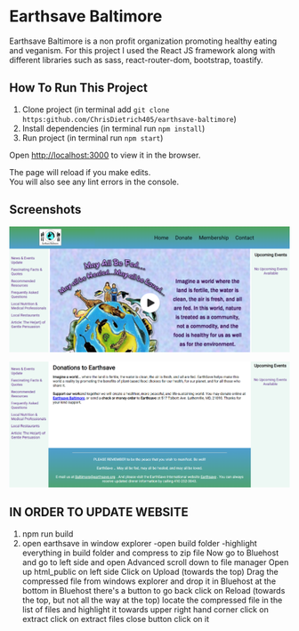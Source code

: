 # Earthsave Baltimore

Earthsave Baltimore is a non profit organization promoting healthy eating and
veganism. For this project I used the React JS framework along with different libraries such as sass, react-router-dom, bootstrap, toastify. 

## How To Run This Project

1. Clone project (in terminal add `git clone https:github.com/ChrisDietrich405/earthsave-baltimore`)
2. Install dependencies (in terminal run `npm install`)
3. Run project (in terminal run `npm start`)


Open [http://localhost:3000](http://localhost:3000) to view it in the browser.

The page will reload if you make edits.\
You will also see any lint errors in the console.
## Screenshots 


![](src/assets/images/githubreadme1.png)


![](src/assets/images/githubreadme2.png)


## IN  ORDER TO UPDATE WEBSITE
 1. npm run build 
 2. open earthsave in window explorer
 -open build folder
 -highlight everything in build folder and compress to zip file
 Now go to Bluehost and go to left side and open Advanced
 scroll down to file manager
 Open up html_public on left side
 Click on Upload (towards the top)
 Drag the compressed file from windows explorer and drop it in Bluehost
 at the bottom in Bluehost there's a button to go back 
 click on Reload (towards the top, but not all the way at the top)
 locate the compressed file in the list of files and highlight it
 towards upper right hand corner click on extract
 click on extract files
 close button click on it